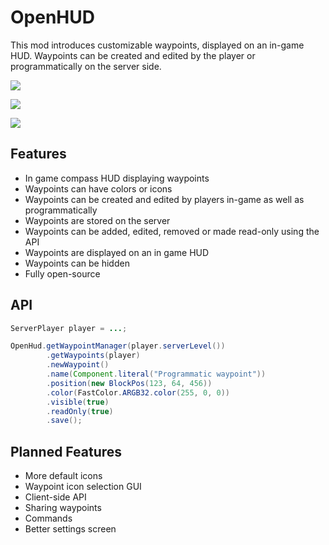 # OpenHUD

This mod introduces customizable waypoints, displayed on an in-game HUD.
Waypoints can be created and edited by the player or programmatically on the server side.

![](https://github.com/user-attachments/assets/a771bc9d-3f3f-464d-81f4-38743e0de0aa)

![](https://github.com/user-attachments/assets/7715347f-64e1-4816-906f-ff5b18d34b44)

![](https://github.com/user-attachments/assets/0b9b1e8d-7702-4dba-93d5-976412d9df11)

## Features

- In game compass HUD displaying waypoints
- Waypoints can have colors or icons
- Waypoints can be created and edited by players in-game as well as programmatically
- Waypoints are stored on the server
- Waypoints can be added, edited, removed or made read-only using the API
- Waypoints are displayed on an in game HUD
- Waypoints can be hidden
- Fully open-source

## API

``` java
ServerPlayer player = ...;

OpenHud.getWaypointManager(player.serverLevel())
        .getWaypoints(player)
        .newWaypoint()
        .name(Component.literal("Programmatic waypoint"))
        .position(new BlockPos(123, 64, 456))
        .color(FastColor.ARGB32.color(255, 0, 0))
        .visible(true)
        .readOnly(true)
        .save();
```

## Planned Features

- More default icons
- Waypoint icon selection GUI
- Client-side API
- Sharing waypoints
- Commands
- Better settings screen
